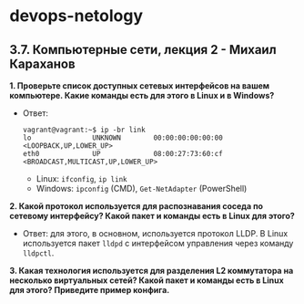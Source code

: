 # devops-netology

## 3.7. Компьютерные сети, лекция 2 - Михаил Караханов


**1. Проверьте список доступных сетевых интерфейсов на вашем компьютере. Какие команды есть для этого в Linux и в Windows?**
- Ответ:
  ```
  vagrant@vagrant:~$ ip -br link
  lo               UNKNOWN        00:00:00:00:00:00 <LOOPBACK,UP,LOWER_UP> 
  eth0             UP             08:00:27:73:60:cf <BROADCAST,MULTICAST,UP,LOWER_UP> 
  ```
  - Linux: `ifconfig`, `ip link`
  - Windows: `ipconfig` (CMD), `Get-NetAdapter` (PowerShell)

**2. Какой протокол используется для распознавания соседа по сетевому интерфейсу? Какой пакет и команды есть в Linux для этого?**
- Ответ: для этого, в основном, используется протокол LLDP. В Linux используется пакет `lldpd` с интерфейсом управления через команду `lldpctl`.

**3. Какая технология используется для разделения L2 коммутатора на несколько виртуальных сетей? Какой пакет и команды есть в Linux для этого? Приведите пример конфига.**